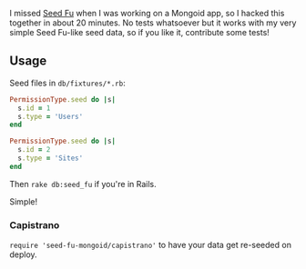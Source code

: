 I missed [Seed Fu](https://github.com/mbleigh/seed-fu) when I was working on a Mongoid app, so I hacked this together in about 20 minutes.
No tests whatsoever but it works with my very simple Seed Fu-like seed data, so if you like it, contribute some tests!

## Usage

Seed files in `db/fixtures/*.rb`:

``` ruby
PermissionType.seed do |s|
  s.id = 1
  s.type = 'Users'
end

PermissionType.seed do |s|
  s.id = 2
  s.type = 'Sites'
end
```

Then `rake db:seed_fu` if you're in Rails.

Simple!

### Capistrano

`require 'seed-fu-mongoid/capistrano'` to have your data get re-seeded on deploy.

